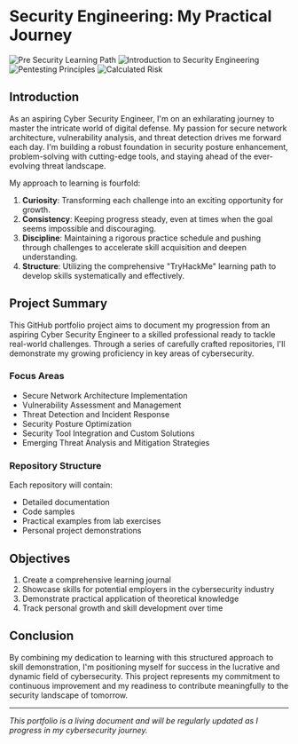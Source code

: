 # Security Engineering: My Practical Journey

![Pre Security Learning Path](https://img.shields.io/badge/Pre_Security_Learning_Path-DC143C?style=for-the-badge&logo=tryhackme&logoColor=white)
![Introduction to Security Engineering](https://img.shields.io/badge/Intro_to_Security_Engineering-1E90FF?style=for-the-badge&logo=tryhackme&logoColor=yellow)
![Pentesting Principles](https://img.shields.io/badge/Pentesting_Principles-4682B4?style=for-the-badge&logo=tryhackme&logoColor=white)
![Calculated Risk](https://img.shields.io/badge/Calculated_Risk-4169E1?style=for-the-badge&logo=tryhackme&logoColor=white)


## Introduction

As an aspiring Cyber Security Engineer, I'm on an exhilarating journey to master the intricate world of digital defense. My passion for secure network architecture, vulnerability analysis, and threat detection drives me forward each day. I'm building a robust foundation in security posture enhancement, problem-solving with cutting-edge tools, and staying ahead of the ever-evolving threat landscape.

My approach to learning is fourfold:

1. **Curiosity**: Transforming each challenge into an exciting opportunity for growth.
2. **Consistency**: Keeping progress steady, even at times when the goal seems impossible and discouraging.
3. **Discipline**: Maintaining a rigorous practice schedule and pushing through challenges to accelerate skill acquisition and deepen understanding.
4. **Structure**: Utilizing the comprehensive "TryHackMe" learning path to develop skills systematically and effectively.

## Project Summary

This GitHub portfolio project aims to document my progression from an aspiring Cyber Security Engineer to a skilled professional ready to tackle real-world challenges. Through a series of carefully crafted repositories, I'll demonstrate my growing proficiency in key areas of cybersecurity.

### Focus Areas

- Secure Network Architecture Implementation
- Vulnerability Assessment and Management
- Threat Detection and Incident Response
- Security Posture Optimization
- Security Tool Integration and Custom Solutions
- Emerging Threat Analysis and Mitigation Strategies

### Repository Structure

Each repository will contain:

- Detailed documentation
- Code samples
- Practical examples from lab exercises
- Personal project demonstrations

## Objectives

1. Create a comprehensive learning journal
2. Showcase skills for potential employers in the cybersecurity industry
3. Demonstrate practical application of theoretical knowledge
4. Track personal growth and skill development over time

## Conclusion

By combining my dedication to learning with this structured approach to skill demonstration, I'm positioning myself for success in the lucrative and dynamic field of cybersecurity. This project represents my commitment to continuous improvement and my readiness to contribute meaningfully to the security landscape of tomorrow.

---

*This portfolio is a living document and will be regularly updated as I progress in my cybersecurity journey.*
